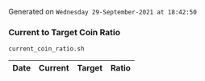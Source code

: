 Generated on `Wednesday 29-September-2021 at 18:42:50`

### Current to Target Coin Ratio
`current_coin_ratio.sh`

Date|Current|Target|Ratio
---|---|---|---
